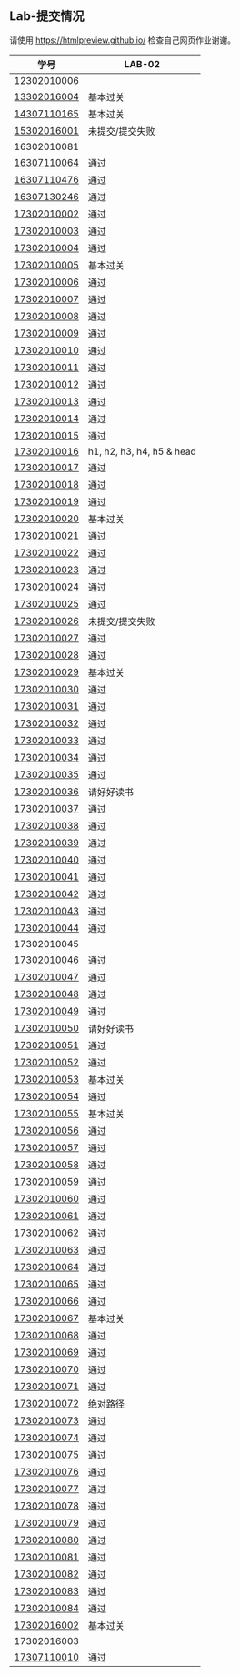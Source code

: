 Lab-提交情况
---------------
请使用 https://htmlpreview.github.io/ 检查自己网页作业谢谢。

|学号|LAB-02|
|---|---|
|12302010006||
|[13302016004](https://github.com/13302016004/fdu-17ss-lab)|基本过关|
|[14307110165](https://github.com/huohuayuzhong/fdu-17ss-web-lab)|基本过关|
|[15302016001](https://github.com/HarryParkKR)|未提交/提交失败|
|16302010081||
|[16307110064](https://github.com/StrayBird-ATSH/fdu-17ss-web-lab)|通过|
|[16307110476](https://github.com/xinyuetang/17ssWebLab)|通过|
|[16307130246](https://github.com/DanielDFY/fdu-17ss-web-lab)|通过|
|[17302010002](https://github.com/HNoodles/fdu-17ss-web-lab)|通过|
|[17302010003](https://github.com/Kosphere/fdu-17ss-web-lab)|通过|
|[17302010004](https://github.com/MickeysClubhouse/Lab)|通过|
|[17302010005](https://github.com/LHQ005/fdu-17ss-web-lab )|基本过关|
|[17302010006](https://github.com/zxylalalalala/fdu-17ss-web-lab)|通过|
|[17302010007](https://github.com/whisIS/fdu-17ss-web-lab )|通过|
|[17302010008](https://github.com/smiaok/LAB)|通过|
|[17302010009](https://github.com/lyf21/17ss-Web-Lab)|通过|
|[17302010010](https://github.com/Reimugo/fdu-17ss-web-lab )|通过|
|[17302010011](https://github.com/TMXwxm/fdu-17ss-web-lab )|通过|
|[17302010012](https://github.com/SyIar/fdu-17ss-web-lab )|通过|
|[17302010013](https://github.com/olnytowalk/Lab)|通过|
|[17302010014](https://github.com/Vkshiki/fdu-17ss-web-lab )|通过|
|[17302010015](https://github.com/shixiaji/lab)|通过|
|[17302010016](https://github.com/ppsh41/lab2)|h1, h2, h3, h4, h5 & head|
|[17302010017](https://github.com/CrazyBlueStorm/17302010017)|通过|
|[17302010018](https://github.com/UOHZYRAHCAZ/fdu-17ss-web-lab )|通过|
|[17302010019](https://github.com/LiuJian000/fdu-17ss-web-lab)|通过|
|[17302010020](https://github.com/HeroXMK/fdu-17ss-web-lab )|基本过关|
|[17302010021](https://github.com/linchenlinchen/fdu-17ss-web-lab )|通过|
|[17302010022](https://github.com/17sslinguopeng/lab02)|通过|
|[17302010023](https://github.com/17ssyanmoufu/2018web)|通过|
|[17302010024](https://github.com/Jedar/fdu-17ss-web-lab )|通过|
|[17302010025](https://github.com/FDChongLi/Lab)|通过|
|[17302010026](https://github.com/17ssDP/fdu-17ss-web-lab)|未提交/提交失败|
|[17302010027](https://github.com/gjfang/fdu-17ss-web-lab )|通过|
|[17302010028](https://github.com/250here/fdu-17ss-web-lab )|通过|
|[17302010029](https://github.com/Lu-yq/Lab2-Lu)|基本过关|
|[17302010030](https://github.com/Shenjiahui/17302010030)|通过|
|[17302010031](https://github.com/yongli0510/fdu-17ss-web-lab )|通过|
|[17302010032](https://github.com/FDYZHao/fdu-17ss-web-lab )|通过|
|[17302010033](https://github.com/zhan-zhai/fdu-17ss-web-lab)|通过|
|[17302010034](https://github.com/ddf1826120803/DDF-WebLab)|通过|
|[17302010035](https://github.com/17302010035/17302010035_lab02)|通过|
|[17302010036](https://github.com/ShiningSelina/Lab)|请好好读书|
|[17302010037](https://github.com/DarkSpooky/fdu-17ss-web-lab)|通过|
|[17302010038](https://github.com/whw19991003/fdu-17ss-web-lab )|通过|
|[17302010039](https://github.com/Kyle-Dwyer)|通过|
|[17302010040](https://github.com/17302010040/Lab)|通过|
|[17302010041](https://github.com/fd17302010041/lab2)|通过|
|[17302010042](https://github.com/xyt111/Lab2)|通过|
|[17302010043](https://github.com/Backtrackhhh/fdu-17ss-web-lab )|通过|
|[17302010044](https://github.com/LinXQ990923/webLab)|通过|
|17302010045||
|[17302010046](https://github.com/chenyu233/Lab)|通过|
|[17302010047](https://github.com/AkashicLog/lab)|通过|
|[17302010048](https://github.com/Dxenlo/fdu-17ss-web-lab )|通过|
|[17302010049](https://github.com/126pikaqiu/fdu-17ss-web-lab)|通过|
|[17302010050](https://github.com/xiaxia112/fdu-17ss-web-lab)|请好好读书|
|[17302010051](https://github.com/MrYangHui/fdu-17ss-web-lab )|通过|
|[17302010052](https://github.com/zhanghaozhang/fdu-17ss-web-lab )|通过|
|[17302010053](https://github.com/zhsyy/fdu-17ss-web-lab )|基本过关|
|[17302010054](https://github.com/erica8)|通过|
|[17302010055](https://github.com/17302010055/fdu-17ss-web-lab )|基本过关|
|[17302010056](https://github.com/ShanHuaSHa/fdu-17ss-web-lab )|通过|
|[17302010057](https://github.com/HuDanMonster/fdu-17ss-web-lab)|通过|
|[17302010058](https://github.com/fudanwangqidi/fdu-17ss-web-lab )|通过|
|[17302010059](https://github.com/clearlove1/fdu-17ss-web-lab )|通过|
|[17302010060](https://github.com/chenghgh/fdu-17ss-web-lab )|通过|
|[17302010061](https://github.com/lzhnl/web1-17302010061)|通过|
|[17302010062](https://github.com/InaYan/lab2)|通过|
|[17302010063](https://github.com/Currycurrycurry)|通过|
|[17302010064](https://github.com/comingwinter1234/labwork)|通过|
|[17302010065](https://github.com/Achillessanger/Lab)|通过|
|[17302010066](https://github.com/programmerwcn/lab-17302010066)|通过|
|[17302010067](https://github.com/fd17302010067/fdu-17ss-web-lab )|基本过关|
|[17302010068](https://github.com/zhangcen456/fdu-17ss-web-lab )|通过|
|[17302010069](https://github.com/fd17302010069/fdu-17ss-web-lab )|通过|
|[17302010070](https://github.com/LALASeason/fdu-17ss-web-lab)|通过|
|[17302010071](https://github.com/xiaoxiaobai173020/fdu-17ss-web-lab)|通过|
|[17302010072](https://github.com/MrYiDing/fdu-17ss-web-lab)|绝对路径|
|[17302010073](https://github.com/humenghan/Lab-Homework)|通过|
|[17302010074](https://github.com/Rheashizhou/Lab)|通过|
|[17302010075](https://github.com/lsumx/Lab)|通过|
|[17302010076](https://github.com/zyhlx/fdu-17ss-web-lab )|通过|
|[17302010077](https://github.com/HXX5656/lab)|通过|
|[17302010078](https://github.com/NNNlemon/fdu-17ss-web-lab )|通过|
|[17302010079](https://github.com/SongYijing/LAB)|通过|
|[17302010080](https://github.com/Carvendish/fdu-17ss-web-lab )|通过|
|[17302010081](https://github.com/LuoRongLuoRong/fdu-17ss-web-lab )|通过|
|[17302010082](https://github.com/bixiongquan/fdu-17ss-web-lab)|通过|
|[17302010083](https://github.com/olallaland/fdu-17ss-web-lab )|通过|
|[17302010084](https://github.com/jeffrey0706/fdu-17ss-web-lab)|通过|
|[17302016002](https://github.com/17sstmk/fdu-17ss-web-lab )|基本过关|
|17302016003||
|[17307110010](https://github.com/Lame-Lamb/fdu-17ss-web-lab )|通过|
